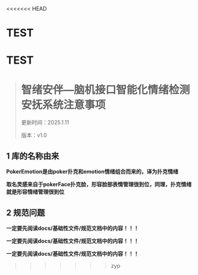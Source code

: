 <<<<<<< HEAD

# TEST
TEST
=======
> # 智绪安伴—脑机接口智能化情绪检测安抚系统注意事项
> <p>更新时间：2025.1.11</p><p>版本：v1.0</p>

## 1 库的名称由来

**PokerEmotion是由poker扑克和emotion情绪组合而来的，译为扑克情绪**

**取名灵感来自于pokerFace扑克脸，形容脸部表情管理很到位，同理，扑克情绪就是形容情绪管理很到位**


## 2 规范问题

**一定要先阅读docs/基础性文件/规范文档中的内容！！！**

**一定要先阅读docs/基础性文件/规范文档中的内容！！！**

**一定要先阅读docs/基础性文件/规范文档中的内容！！！**


>>>>>>> zyp
